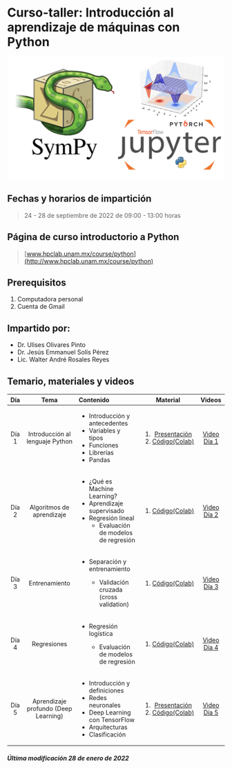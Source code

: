  # Curso-taller: Introducción al aprendizaje de máquinas con Python
 

![alt text](figs/python.png)

## Fechas y horarios de impartición
> 24 - 28 de septiembre de 2022 de 09:00 - 13:00 horas

## Página de curso introductorio a Python
> [www.hpclab.unam.mx/course/python](http://www.hpclab.unam.mx/course/python)

## Prerequisitos
<ol><li>Computadora personal</li> <li> Cuenta de Gmail</li></ol>


## Impartido por:
<ul>
  <li> Dr. Ulises Olivares Pinto</li>
  <li> Dr. Jesús Emmanuel Solís Pérez</li>
  <li> Lic. Walter André Rosales Reyes</li>
</ul>

## Temario, materiales y videos

| Día        | Tema           | Contenido  |  Material   | Videos |
| :-------------: |:-------------:|:-----| :-----:|:-----: |
| Día 1      | Introducción al lenguaje Python| <ul> <li> Introducción y antecedentes</li> <li> Variables y tipos</li> <li> Funciones</li> <li>Librerías</li> <li>Pandas</li> </ul>|  <ol><li> [Presentación](pdf/dia1.pdf)</li> <li>[Código(Colab)](code/dia1.ipynb)</li></ol> | [Video Día 1](https://youtu.be/gsgYGwlBmE4)|
| Día 2      |  Algoritmos de aprendizaje | <ul> <li> ¿Qué es Machine Learning? </li>   <li> Aprendizaje supervisado </li> <li> Regresión lineal <ul><li>Evaluación de modelos de regresión</li></ul> </ul> |  <ol><li>[Código(Colab)](code/Día_2.ipynb)</li> </ol>| [Video Día 2](https://youtu.be/cl17iCFBMsQ)|
| Día 3      | Entrenamiento | <ul> <li> Separación y entrenamiento </li> <ul><li>Validación cruzada (cross validation)</li></ul></ul>  |  <ol><li>[Código(Colab)](code/Día_3.ipynb)</li> </ol>  | [Video Día 3]()|
| Día 4      | Regresiones| <ul>  <li> Regresión logística</li> <ul><li>Evaluación de modelos de regresión</li></ul></ul>| <ol><li>[Código(Colab)](code/Día_4.ipynb)</li> </ol>| [Video Día 4]()|
| Día 5      | Aprendizaje profundo (Deep Learning) | <ul> <li> Introducción y definiciones</li> <li> Redes neuronales</li> <li> Deep Learning con TensorFlow</li><li>Arquitecturas</li> <li>Clasificación</li></ul> |  <ol><li> [Presentación](pdf/dia5.pdf)</li> <li>[Código(Colab)](code/Dia_5.ipynb)</ol>   |[Video Día 5](https://youtu.be/KQLR5he6xgw) |

##### Última modificación 28 de enero de 2022
